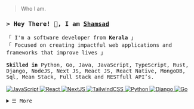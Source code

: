 <!-- ### Hey There! 👋, I am Shamsad -->
> Who I am.

<h3 align="left">
        <samp>&gt; Hey There! 👋, I am
                <b><a target="_blank" href="https://github.com/mscheruvathur">Shamsad</a></b>
        </samp>
</h3>

<p align="left">
        <!-- Intro -->
        <samp>
                「 I'm a software developer from <b>Kerala</b> 」
                <br>
                「 Focused on creating impactful web applications and frameworks that improve lives</b> 」
                <br>
                <br>
                <b>Skilled in</b> Python, Go, Java, JavaScript, TypeScript, Rust,  Django, NodeJS, Next JS, React JS, React Native, MongoDB, Sql, Mean Stack, Full Stack and RESTfull API’s.
                <br>
                <br>
        </samp>
        <!-- Technologies -->
        <!-- JavaScript -->
        <a href="https://github.com/mscheruvathur?tab=repositories" target="_blank"><img alt="JavaScript"
                        src="https://img.shields.io/badge/-JavaScript-F7DF1E?style=flat-square&logo=JavaScript&logoColor=white">
        </a>
        <!-- React -->
        <a href="https://github.com/mscheruvathur?tab=repositories" target="_blank"><img alt="React"
                        src="https://img.shields.io/badge/-React-02cdf1?style=flat-square&logo=React&logoColor=white">
        </a>
        <!-- NextJS -->
        <a href="https://github.com/mscheruvathur?tab=repositories" target="_blank"><img alt="NextJS"
                        src="https://img.shields.io/badge/-NextJS-white?style=flat-square&logo=Next.js&logoColor=black">
        </a>
        <!-- TailwindCSS -->
        <a href="https://github.com/mscheruvathur?tab=repositories" target="_blank"><img alt="TailwindCSS"
                        src="https://img.shields.io/badge/-TailwindCSS-10172a?style=flat-square&logo=Tailwindcss&logoColor=37bcf8">
        </a>
        <a href="https://github.com/mscheruvathur?tab=repositories" target="_blank"><img alt="Python"
                        src="https://img.shields.io/badge/-Python-0000FF?style=flat-square&logo=Python&logoColor=white">
        </a>
        <a href="https://github.com/mscheruvathur?tab=repositories" target="_blank"><img alt="Django"
                        src="https://img.shields.io/badge/-Django-092e20?style=flat-square&logo=Django&logoColor=white">
        </a>
        <a href="https://github.com/mscheruvathur?tab=repositories" target="_blank"><img alt="Go"
                        src="https://img.shields.io/badge/-Go-29beb0?style=flat-square&logo=Go&logoColor=white">
        </a>
</p>

<details align="left">
    <summary> <samp>&#9776; More</samp></summary>
    <p align="left"
    <br>

[![My Skills](https://skillicons.dev/icons?i=aws,gcp,azure,react,vue,flutter,bash,bootstrap,c,cpp,css,django,docker,eclipse,electron,express,fastapi,figma,firebase,flask,git,github,gitlab,go,graphql,html,java,js,jest,jquery,kubernetes,linux,mongodb,mysql,nestjs,nextjs,nginx,nodejs,ps,postgres,powershell,prisma,py,pytorch,react,redis,redux,ruby,rust,sqlite,stackoverflow,tailwind,ts,vim,vscode,vue,wordpress&perline=15)]()
    <br>
    <br>
        <!-- Social Links -->
        <p>Find me on</p>
        <!-- Mail -->
        <a href="mailto:connect.mscheruvathur@gmail.com" target="_blank"><img alt="Mail"
                src="https://img.shields.io/badge/-Mail-EA4335?style=flat-square&logo=Gmail&logoColor=white">
        </a>
        <!-- Twitter -->
        <a href="https://twitter.com/msam_c" target="_blank"><img alt="Twitter"
                src="https://img.shields.io/badge/-Twitter-1c9bef?style=flat-square&logo=Twitter&logoColor=white">
        </a>
        <!-- Linkedin -->
        <a href="https://www.linkedin.com/in/mscheruvathur/" target="_blank"><img alt="Linkedin"
                src="https://img.shields.io/badge/-Linkedin-0A66C2?style=flat-square&logo=Linkedin&logoColor=white">
        </a>
        <!-- Youtube -->
        <a href="" target="_blank"><img alt="Youtube"
                src="https://img.shields.io/badge/-Youtube-FF0000?style=flat-square&logo=Youtube&logoColor=white">
        </a>
    </p>
</details>
<br>






<!--


,flask,git,github,gitlab,go,graphql,html,java,js,jest,jquery,kubernetes,linux,mongodb,mysql,nestjs,nextjs,nginx,nodejs,ps,postgres,powershell,prisma,py,pytorch,react,redis,redux,ruby,rust,sqlite,stackoverflow,tailwind,ts,vim,vscode,vue,wordpress


**mscheruvathur/mscheruvathur** is a ✨ _special_ ✨ repository because its `README.md` (this file) appears on your GitHub profile.

Here are some ideas to get you started:

- 🔭 I’m currently working on ...
- 🌱 I’m currently learning ...
- 👯 I’m looking to collaborate on ...
- 🤔 I’m looking for help with ...
- 💬 Ask me about ...
- 📫 How to reach me: ...
- 😄 Pronouns: ...
- ⚡ Fun fact: ...
-->
